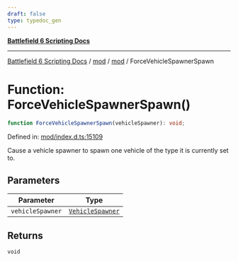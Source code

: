 ```yaml
---
draft: false
type: typedoc_gen
---
```


[**Battlefield 6 Scripting Docs**](../../../_index.md)

***

[Battlefield 6 Scripting Docs](../../../_index.md) / [mod](../../_index.md) / [mod](../_index.md) / ForceVehicleSpawnerSpawn

# Function: ForceVehicleSpawnerSpawn()

```ts
function ForceVehicleSpawnerSpawn(vehicleSpawner): void;
```

Defined in: [mod/index.d.ts:15109](https://github.com/battlefield-portal-community/portal-docs/blob/ff09b2690670f74de7e97198022e5a97ff1161ff/generators/santiago/mod/index.d.ts#L15109)

Cause a vehicle spawner to spawn one vehicle of the type it is currently set to.

## Parameters

| Parameter | Type |
| ------ | ------ |
| `vehicleSpawner` | [`VehicleSpawner`](../VehicleSpawner/_index.md) |

## Returns

`void`

